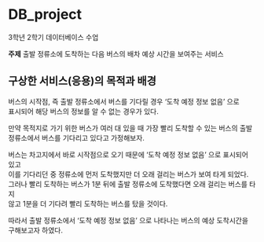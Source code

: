 # DB_project
3학년 2학기 데이터베이스 수업

**주제**
출발 정류소에 도착하는 다음 버스의 배차 예상 시간을 보여주는 서비스

## 구상한 서비스(응용)의 목적과 배경
버스의 시작점, 즉 출발 정류소에서 버스를 기다릴 경우 ‘도착 예정 정보 없음’ 으로  
표시되어 해당 버스의 정보를 알 수 없는 경우가 있다.

만약 목적지로 가기 위한 버스가 여러 대 있을 때 가장 빨리 도착할 수 있는 버스의 출발  
정류소에서 버스를 기다리고 있다고 가정해보자. 

버스는 차고지에서 바로 시작점으로 오기 때문에 ‘도착 예정 정보 없음’ 으로 표시되어 있고  
이를 기다리던 중 정류소에 먼저 도착했지만 더 오래 걸리는 버스가 보여 타게 되었다.  
그러나 빨리 도착하는 버스가 1분 뒤에 출발 정류소에 도착했다면 오래 걸리는 버스를 타지  
않고 1분을 더 기다려 빨리 도착하는 버스를 탔을 것이다.  

따라서 출발 정류소에서 ‘도착 예정 정보 없음’ 으로 나타나는 버스의 예상 도착시간을 구해보고자 하였다.
